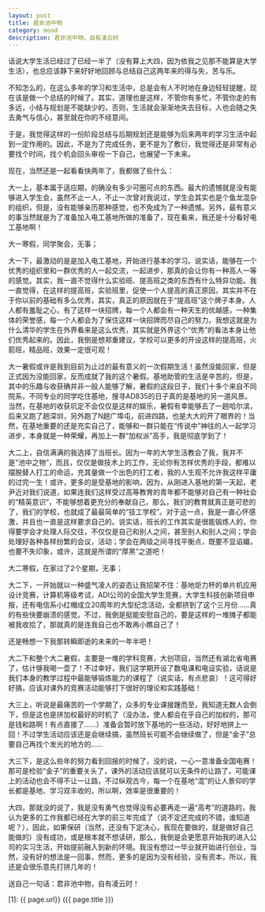 ```yaml
---
layout: post
title: 君非池中物
category: mood
description: 君非池中物，自有凌云时
---
```


 话说大学生活已经过了已经一半了（没有算上大四，因为依我之见那不能算是大学生活），也总应该静下来好好地回顾与总结自己这两年来的得与失，苦与乐。
 
  不知怎么的，在这么多年的学习和生活中，总是会有人不时地在身边轻轻提醒，现在该是做一个总结的时候了。其实，道理也是这样，不管你有多忙，不管你走的有多远，小结与规划是不能缺少的，否则，生活就会渐渐地失去目标，人也会随之失去勇气与信心，甚至就在你的不经意间。
 
  于是，我觉得这样的一份阶段总结与后期规划还是能够为后来两年的学习生活中起到一定作用的。因此，不是为了完成任务，更不是为了敷衍，我觉得还是非常有必要找个时间，找个机会回头审视一下自己，也展望一下未来。
 
  现在，当然还是一起看看快两年了，我都做了些什么：
 
  大一上，基本属于适应期，的确没有多少可圈可点的东西。最大的遗憾就是没有能够进入学生会，虽然不止一人，不止一次曾对我说过，学生会其实也是个鱼龙混杂的组织，但是，没有能够亲历那种感觉，也不免成为了一种遗憾。另外，最有意义的事当然就是为了准备加入电工基地所做的准备了，现在看来，我还是十分看好电工基地啊！
 
  大一寒假，同学聚会，无事；
 
  大一下，最激动的是是加入电工基地，开始进行基本的学习。说实话，能够在一个优秀的组织里和一群优秀的人一起交流，一起进步，那真的会让你有一种高人一等的感觉。其实，我一直不觉得什么实验班、提高班之类的东西有什么特异功能。我一直觉得，在这样的提高班，实验班里，促使一个人提高的真正原因，其实并不在于你以前的基础有多么优秀，其实，真正的原因就在于“提高班”这个牌子本身。人人都有羞耻之心，有了这样一块招牌，每一个人都会有一种天生的优越感，一种集体的荣誉感，每一个人都会为了保住这样一块招牌而尽自己的努力。我想这就是为什么清华的学生在外界看来是这么优秀，其实就是外界这个“优秀”的看法本身让他们优秀起来的。因此，我倒是想郑重建议，学校可以更多的开设这样的提高班，火箭班，精品班，效果一定很可观！
 
  大一暑假或许是我到目前为止过的最有意义的一次假期生活！虽然没能回家，但是正式因为没能回家，反而成就了我的这个暑假。基地助管的生活是辛苦的，但是，其中的乐趣与收获确并非一般人能够了解，暑假的这段日子，我们十多个来自不同院系，不同专业的同学吃住基地，搜寻AD835的日子真的是基地的另一道风景。当然，在基地的收获坑定不会仅仅是这样的娱乐，暑假有幸能够去了一趟哈尔滨，后来又跑了趟深圳，另外跑了N趟广埠屯，前进四路，也是大大的开了眼界的！当然，在基地重要的还是充实自己了，能够和一群只能在“传说中”神往的人一起学习进步，本身就是一种荣耀，再加上一群“加权派”高手，我是彻底学到了！
 
  大二上，自信满满的我选择了当班长。因为一年的大学生活教会了我，我并不是“池中之物”，而且，仅仅是做技术上的工作，无论你有怎样优秀的手段，都难以摆脱替人打工的命运，充其量做一个出色的打工者，我的人生观不允许我这样平庸的过完一生！或许，更多的是受基地的影响，因为，从刚进入基地的第一天起，老尹近对我们说道，如果连我们这样受过高等教育的青年都不能够对自己有一种社会的“精英意识”，不能够想着更充分的奉献自己，那么，我们的教育就真正是可悲的了，我们的学校，也就成了最最简单的“技工学校”。对于这一点，我是一直心怀感激，并且也一直是这样要求自己的。说实话，班长的工作其实是很能锻炼人的，你得要学会才处理人际交往，不仅仅是自己和别人之间，甚至别人和别人之间；学会处理好各种各样纷繁的会议，活动；学会在两级之间寻找平衡点，既要不显谄媚，也要不失印象，或许，这就是所谓的“厚黑”之道吧！
 
  大二寒假，在家过了2个星期，无事；
 
  大二下，一开始就以一种盛气凌人的姿态让我招架不住：基地炬力杯的单片机应用设计竞赛，计算机等级考试，ADI公司的全国大学生竞赛，大学生科技创新项目申报，还有电信系小红帽成立20周年的大型纪念活动，全都挤到了这个三月份......真的有些快要崩溃的感觉。不过，我倒是挺能安慰自己的，要是这样的一堆摊子都能被我收拾了，那就真的是连我自己也不敢再小瞧自己了！
 
  还是畅想一下我那转瞬即逝的未来的一年半吧！
 
  大二下和整个大二暑假，主要是一堆的学科竞赛，大创项目，当然还有湖北省电赛了，估计够我喝一壶了！不过幸好，我们这学期开设了数电课和电设实验，话说是我们本身的教学过程中最能够锻炼能力的课程了（说实话，有点悲哀）！这可得好好搞，应该对课外的竞赛活动能够打下很好的理论和实践基础！
 
  大三上，听说是最痛苦的一个学期了，众多的专业课接踵而至，我知道无数人会倒下，但是这也是拼加权最好的时机了（没办法，使人都会在乎自己的加权的，那可是钱和路啊！有点直接了......）准备会暂时放下基地的一些活动，好好地拼上一回！不过学生活动应该还是会继续搞，虽然班长可能不会继续做了，但是“金子”总要自己再找个发光的地方的......
 
  大三下，是这么些年的努力看到回报的时候了，没的说，一心一意准备全国电赛！那可是检验“金子”的重要关头了，课外的活动应该就可以无条件的让路了，可能课上的活动也会不得不让一让路，不过纵观古今，每一个在基地“混”的让人景仰的学长都是基地、学习双丰收的，所以啊，效率是很重要的！
 
  大四，那就没的说了，我是没有勇气也觉得没有必要再走一遍“高考”的道路的，我认为更多的工作我都已经在大学的前三年完成了（说不定还完成的不错，谁知道呢？），因此，如果保研（当然，还没有下定决心，我现在要做的，就是做好自己能做的）没有成功，或是根本就不想读研，那么，我倒是会更愿意开始我的进入公司的实习生活，开始提前融入到新的环境。我没有想过一毕业就开始进行创业，当然，没有好的想法是一回事，然而，更多的是因为没有经验，没有资本，所以，我还是会很乐意先打拼几年的！
 
  送自己一句话：君非池中物，自有凌云时！






[SilentVally]:    http://silentvally.github.io  "SilentVally"
[1]:    {{ page.url}}  ({{ page.title }})
